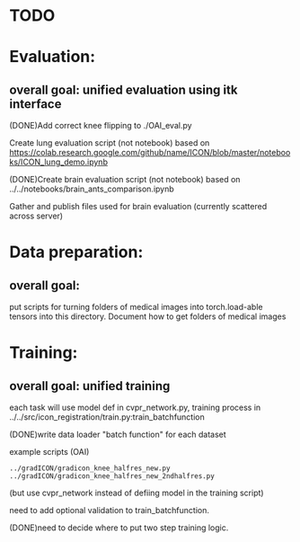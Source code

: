 # TODO

# Evaluation:

## overall goal: unified evaluation using itk interface



(DONE)Add correct knee flipping to ./OAI\_eval.py

Create lung evaluation script (not notebook) based on https://colab.research.google.com/github/name/ICON/blob/master/notebooks/ICON_lung_demo.ipynb

(DONE)Create brain evaluation script (not notebook) based on ../../notebooks/brain_ants_comparison.ipynb

Gather and publish files used for brain evaluation (currently scattered across server)


# Data preparation:

## overall goal: 

put scripts for turning folders of medical images into torch.load-able tensors into this directory. Document how to get folders of medical images


# Training:

## overall goal: unified training 

each task will use model def in cvpr_network.py, training process in ../../src/icon_registration/train.py:train_batchfunction

(DONE)write data loader "batch function" for each dataset

example scripts (OAI) 
```
../gradICON/gradicon_knee_halfres_new.py
../gradICON/gradicon_knee_halfres_new_2ndhalfres.py
```
(but use cvpr_network instead of defiing model in the training script)

need to add optional validation to train_batchfunction.

(DONE)need to decide where to put two step training logic.


